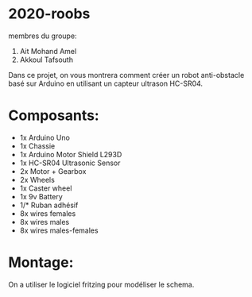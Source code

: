 # 2020-roobs
membres du groupe: 
  1. Ait Mohand Amel 
  2. Akkoul Tafsouth
  
  
Dans ce projet, on vous montrera comment créer un robot anti-obstacle basé sur Arduino en utilisant un capteur ultrason HC-SR04.

# Composants: 

-   1x Arduino Uno
- 1x Chassie
- 1x Arduino Motor Shield L293D
- 1x HC-SR04 Ultrasonic Sensor 
- 2x Motor + Gearbox 
- 2x Wheels 
- 1x Caster wheel 
- 1x 9v Battery 
- 1/* Ruban adhésif
- 8x wires females
- 8x wires males
- 8x wires males-females

# Montage: 
On a utiliser le logiciel fritzing pour modéliser le schema.
